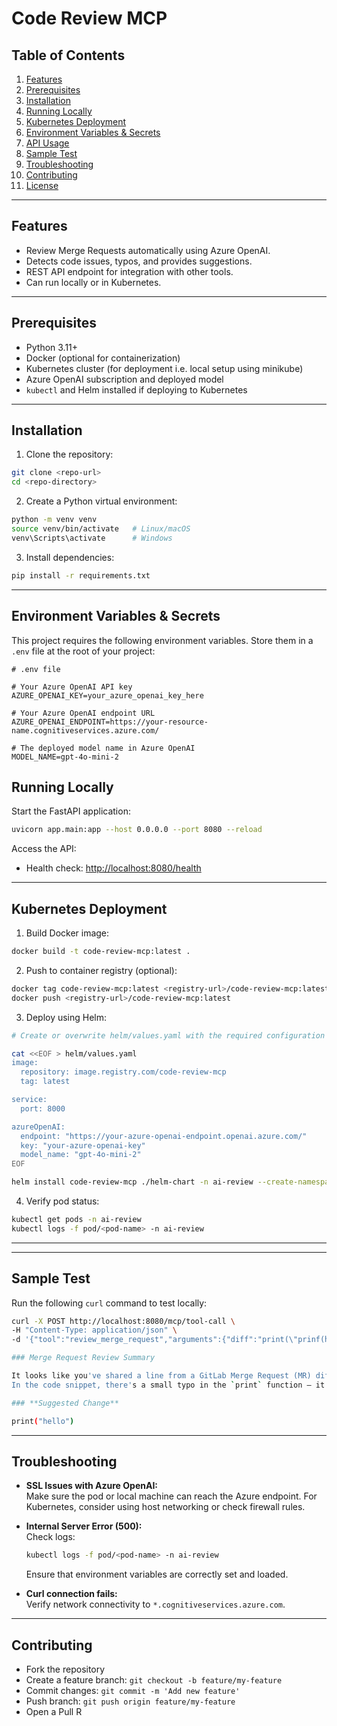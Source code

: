 # Code Review MCP

## Table of Contents

1. [Features](#features)  
2. [Prerequisites](#prerequisites)  
3. [Installation](#installation)  
4. [Running Locally](#running-locally)  
5. [Kubernetes Deployment](#kubernetes-deployment)  
6. [Environment Variables & Secrets](#environment-variables--secrets)  
7. [API Usage](#api-usage)  
8. [Sample Test](#sample-test)  
9. [Troubleshooting](#troubleshooting)  
10. [Contributing](#contributing)  
11. [License](#license)  

---

## Features

- Review Merge Requests automatically using Azure OpenAI.
- Detects code issues, typos, and provides suggestions.
- REST API endpoint for integration with other tools.
- Can run locally or in Kubernetes.

---

## Prerequisites

- Python 3.11+
- Docker (optional for containerization)
- Kubernetes cluster (for deployment i.e. local setup using minikube)
- Azure OpenAI subscription and deployed model
- `kubectl` and Helm installed if deploying to Kubernetes

---

## Installation

1. Clone the repository:

```bash
git clone <repo-url>
cd <repo-directory>
```

2. Create a Python virtual environment:

```bash
python -m venv venv
source venv/bin/activate   # Linux/macOS
venv\Scripts\activate      # Windows
```

3. Install dependencies:

```bash
pip install -r requirements.txt
```

---

## Environment Variables & Secrets

This project requires the following environment variables. Store them in a `.env` file at the root of your project:

```dotenv
# .env file

# Your Azure OpenAI API key
AZURE_OPENAI_KEY=your_azure_openai_key_here

# Your Azure OpenAI endpoint URL
AZURE_OPENAI_ENDPOINT=https://your-resource-name.cognitiveservices.azure.com/

# The deployed model name in Azure OpenAI
MODEL_NAME=gpt-4o-mini-2
```

## Running Locally

Start the FastAPI application:

```bash
uvicorn app.main:app --host 0.0.0.0 --port 8080 --reload
```

Access the API:

- Health check: [http://localhost:8080/health](http://localhost:8080/health)

---

## Kubernetes Deployment

1. Build Docker image:

```bash
docker build -t code-review-mcp:latest .
```

2. Push to container registry (optional):

```bash
docker tag code-review-mcp:latest <registry-url>/code-review-mcp:latest
docker push <registry-url>/code-review-mcp:latest
```

3. Deploy using Helm:

```bash
# Create or overwrite helm/values.yaml with the required configuration

cat <<EOF > helm/values.yaml
image:
  repository: image.registry.com/code-review-mcp
  tag: latest

service:
  port: 8000

azureOpenAI:
  endpoint: "https://your-azure-openai-endpoint.openai.azure.com/"
  key: "your-azure-openai-key"
  model_name: "gpt-4o-mini-2"
EOF
```

```bash
helm install code-review-mcp ./helm-chart -n ai-review --create-namespace
```

4. Verify pod status:

```bash
kubectl get pods -n ai-review
kubectl logs -f pod/<pod-name> -n ai-review
```

---

---

## Sample Test

Run the following `curl` command to test locally:

```bash
curl -X POST http://localhost:8080/mcp/tool-call \
-H "Content-Type: application/json" \
-d '{"tool":"review_merge_request","arguments":{"diff":"print(\"prinf(hello)\")"}}'
```

```bash
### Merge Request Review Summary

It looks like you've shared a line from a GitLab Merge Request (MR) diff.  
In the code snippet, there's a small typo in the `print` function — it’s incorrectly written as `prinf`.

### **Suggested Change**

print("hello")

```

---

## Troubleshooting

- **SSL Issues with Azure OpenAI:**  
  Make sure the pod or local machine can reach the Azure endpoint. For Kubernetes, consider using host networking or check firewall rules.

- **Internal Server Error (500):**  
  Check logs:  
  ```bash
  kubectl logs -f pod/<pod-name> -n ai-review
  ```
  Ensure that environment variables are correctly set and loaded.

- **Curl connection fails:**  
  Verify network connectivity to `*.cognitiveservices.azure.com`.

---

## Contributing

- Fork the repository
- Create a feature branch: `git checkout -b feature/my-feature`
- Commit changes: `git commit -m 'Add new feature'`
- Push branch: `git push origin feature/my-feature`
- Open a Pull R